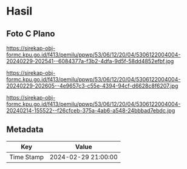 # Hasil

## Foto C Plano

https://sirekap-obj-formc.kpu.go.id/f413/pemilu/ppwp/53/06/12/20/04/5306122004004-20240229-202541--6084377a-f3b2-4dfa-9d5f-58dd4852efbf.jpg

https://sirekap-obj-formc.kpu.go.id/f413/pemilu/ppwp/53/06/12/20/04/5306122004004-20240229-202605--4e9657c3-c55e-4394-94cf-d6628c8f6207.jpg

https://sirekap-obj-formc.kpu.go.id/f413/pemilu/ppwp/53/06/12/20/04/5306122004004-20240214-155522--f26cfceb-375a-4ab6-a548-24bbbad7ebdc.jpg


## Metadata

| Key        | Value               |
| ---------- | ------------------- |
| Time Stamp | 2024-02-29 21:00:00 |



